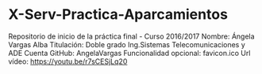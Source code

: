 # X-Serv-Practica-Aparcamientos
Repositorio de inicio de la práctica final - Curso 2016/2017
Nombre: Ángela Vargas Alba
Titulación: Doble grado Ing.Sistemas Telecomunicaciones y ADE
Cuenta GitHub: AngelaVargas
Funcionalidad opcional: favicon.ico
Url vídeo: https://youtu.be/r7sCESjLq20

